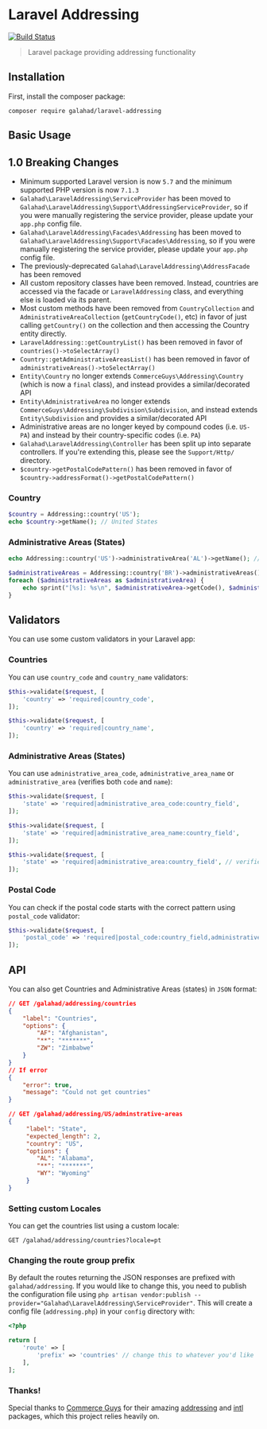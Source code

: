 # Laravel Addressing

[![Build Status](https://travis-ci.org/glhd/laravel-addressing.svg)](https://travis-ci.org/glhd/laravel-addressing)

> Laravel package providing addressing functionality

## Installation

First, install the composer package:

```
composer require galahad/laravel-addressing
```

## Basic Usage

## 1.0 Breaking Changes
 - Minimum supported Laravel version is now `5.7` and the minimum supported PHP version is now `7.1.3`
 - `Galahad\LaravelAddressing\ServiceProvider` has been moved to `Galahad\LaravelAddressing\Support\AddressingServiceProvider`, so if you were manually registering the service provider, please update your `app.php` config file. 
 - `Galahad\LaravelAddressing\Facades\Addressing` has been moved to `Galahad\LaravelAddressing\Support\Facades\Addressing`, so if you were manually registering the service provider, please update your `app.php` config file.
 - The previously-deprecated `Galahad\LaravelAddressing\AddressFacade` has been removed 
 - All custom repository classes have been removed. Instead, countries are accessed via the facade or `LaravelAddressing` class, and everything else is loaded via its parent.
 - Most custom methods have been removed from `CountryCollection` and `AdministrativeAreaCollection` (`getCountryCode()`, etc) in favor of just calling `getCountry()` on the collection and then accessing the Country entity directly.
 - `LaravelAddressing::getCountryList()` has been removed in favor of `countries()->toSelectArray()`
 - `Country::getAdministrativeAreasList()` has been removed in favor of `administrativeAreas()->toSelectArray()`
 - `Entity\Country` no longer extends `CommerceGuys\Addressing\Country` (which is now a `final` class), and instead provides a similar/decorated API
 - `Entity\AdministrativeArea` no longer extends `CommerceGuys\Addressing\Subdivision\Subdivision`, and instead extends `Entity\Subdivision` and provides a similar/decorated API
 - Administrative areas are no longer keyed by compound codes (i.e. `US-PA`) and instead by their country-specific codes (i.e. `PA`)
 - `Galahad\LaravelAddressing\Controller` has been split up into separate controllers. If you're extending this, please see the `Support/Http/` directory.
 - `$country->getPostalCodePattern()` has been removed in favor of `$country->addressFormat()->getPostalCodePattern()`

### Country

```php
$country = Addressing::country('US');
echo $country->getName(); // United States
```

### Administrative Areas (States)

```php
echo Addressing::country('US')->administrativeArea('AL')->getName(); // Alabama
```

```php
$administrativeAreas = Addressing::country('BR')->administrativeAreas();
foreach ($administrativeAreas as $administrativeArea) {
    echo sprint("[%s]: %s\n", $administrativeArea->getCode(), $administrativeArea->getName());
}
```

## Validators

You can use some custom validators in your Laravel app:

### Countries

You can use `country_code` and `country_name` validators:

```php
$this->validate($request, [
    'country' => 'required|country_code',
]);

$this->validate($request, [
    'country' => 'required|country_name',
]);
```

### Administrative Areas (States)

You can use `administrative_area_code`, `administrative_area_name` or `administrative_area` (verifies both `code` and `name`):

```php
$this->validate($request, [
    'state' => 'required|administrative_area_code:country_field',
]);

$this->validate($request, [
    'state' => 'required|administrative_area_name:country_field',
]);

$this->validate($request, [
    'state' => 'required|administrative_area:country_field', // verifies first code and after name
]);
```

### Postal Code

You can check if the postal code starts with the correct pattern using `postal_code` validator:

```php
$this->validate($request, [
    'postal_code' => 'required|postal_code:country_field,administrative_area_field',
]);
```

## API

You can also get Countries and Administrative Areas (states) in `JSON` format:

```json
// GET /galahad/addressing/countries
{
    "label": "Countries",
    "options": {
        "AF": "Afghanistan",
        "**": "*******",
        "ZW": "Zimbabwe"
    }
}
// If error
{
    "error": true,
    "message": "Could not get countries"
}

// GET /galahad/addressing/US/adminstrative-areas
{
     "label": "State",
     "expected_length": 2,
     "country": "US",
     "options": {
        "AL": "Alabama",
        "**": "*******",
        "WY": "Wyoming"
     }
}
```

### Setting custom Locales

You can get the countries list using a custom locale:

```
GET /galahad/addressing/countries?locale=pt
```

### Changing the route group prefix

By default the routes returning the JSON responses are prefixed with `galahad/addressing`. If you would like to change this, you need to publish the configuration file using `php artisan vendor:publish --provider="Galahad\LaravelAddressing\ServiceProvider"`. This will create a config file (`addressing.php`) in your `config` directory with:

```php 
<?php

return [
    'route' => [
        'prefix' => 'countries' // change this to whatever you'd like
    ],
];
```


### Thanks!

Special thanks to [Commerce Guys](https://github.com/commerceguys) for their amazing [addressing](https://github.com/commerceguys/addressing) and [intl](https://github.com/commerceguys/intl) packages, which this project relies heavily on.
